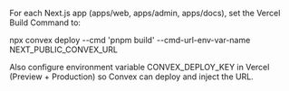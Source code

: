 For each Next.js app (apps/web, apps/admin, apps/docs), set the Vercel Build Command to:

npx convex deploy --cmd 'pnpm build' --cmd-url-env-var-name NEXT_PUBLIC_CONVEX_URL

Also configure environment variable CONVEX_DEPLOY_KEY in Vercel (Preview + Production) so Convex can deploy and inject the URL.

